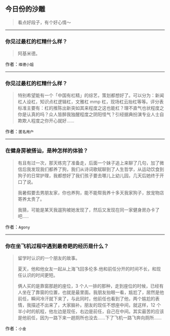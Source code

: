 ## 今日份的沙雕

> 看点好段子，有个好心情～


 
---

### 你见过最杠的杠精什么样？

> 阿基米德。


作者：`维德小姐`

---

### 你见过最杠的杠精什么样？

> 特别希望能有一个「中国有杠精」的综艺，策划都想好了。可以分为：新闻杠人设杠，知识点杠逻辑杠，文雅杠 mmp 杠，现场杠云抬杠等等。评分表标准主要有：杠的推陈出新突如其来程度之这也能杠？理不直气也状程度之你是认真的吗？众人皆醉我独醒程度之阴阳怪气？引经据典扮演专业人士自欺欺人程度之你开心就好……


作者：`匿名用户`

---

### 在健身房被搭讪，是种怎样的体验？

> 有且有过一次，那天练完了准备走，后面一个妹子追上来聊了几句，加了微信后我发现我们都养了狗，我们从诗词歌赋聊到了人生哲学，从运动饮食到狗子的日常护理，我都想好了我们孩子要去哪儿上幼儿园，几天后她终于开口了说。
> 
> 我暑假要去男朋友家，你也养狗，能不能帮我养十多天我家狗子，放宠物店寄养太贵了。
> 
> 我猜，可能是某天我遛狗被她发现了，然后又发现在同一家健身房办卡了吧.....


作者：`Agony`

---

### 你在坐飞机过程中遇到最奇葩的经历是什么？

> 留学时认识的一个朋友的故事。
> 
> 夏天，他和他女友一起从上海飞回多伦多.他和前任分开的时间不长，和现任认识的时间更短。
> 
> 俩人买的是靠窗那趟的座位，3 个人一排的那种，走到座位的时候，已经有人坐在了靠窗的位置，也就是最里面。我朋友抬眼一看，尴尬了，居然是他前任，瞬间冷汗就下来了，与此同时，他前任也看到了他，两个尴尬的表情，我描述不出来了，大家脑补。朋友的现任不想座中间，就这样，12 个半小时的航程，他左边是现任，右边是前任，自己在中间。其实最苦的应该是他前任，因为一路下来一趟厕所也没去……下了飞机一路飞奔向厕所……


作者：`小金`